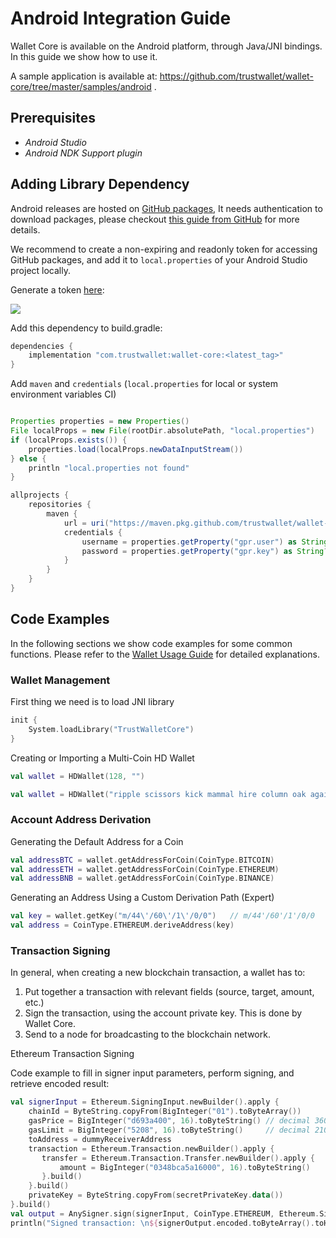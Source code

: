 # Android Integration Guide

Wallet Core is available on the Android platform, through Java/JNI bindings.
In this guide we show how to use it.

A sample application is available at: https://github.com/trustwallet/wallet-core/tree/master/samples/android .

## Prerequisites

- _Android Studio_
- _Android NDK Support plugin_

## Adding Library Dependency

Android releases are hosted on [GitHub packages](https://github.com/trustwallet/wallet-core/packages/700258), It needs authentication to download packages, please checkout [this guide from GitHub](https://docs.github.com/en/packages/guides/configuring-gradle-for-use-with-github-packages#installing-a-package) for more details.

We recommend to create a non-expiring and readonly token for accessing GitHub packages, and add it to `local.properties` of your Android Studio project locally.

Generate a token [here](https://github.com/settings/tokens):

![](/media/github-packages-token.png)

Add this dependency to build.gradle:

```groovy
dependencies {
    implementation "com.trustwallet:wallet-core:<latest_tag>"
}
```

Add `maven` and `credentials` (`local.properties` for local or system environment variables CI)

```groovy

Properties properties = new Properties()
File localProps = new File(rootDir.absolutePath, "local.properties")
if (localProps.exists()) {
    properties.load(localProps.newDataInputStream())
} else {
    println "local.properties not found"
}

allprojects {
    repositories {
        maven {
            url = uri("https://maven.pkg.github.com/trustwallet/wallet-core")
            credentials {
                username = properties.getProperty("gpr.user") as String?: System.getenv("GITHUB_USER")
                password = properties.getProperty("gpr.key") as String?: System.getenv("GITHUB_TOKEN")
            }
        }
    }
}
```

## Code Examples

In the following sections we show code examples for some common functions.
Please refer to the [Wallet Usage Guide](wallet-core-usage.md) for detailed explanations.

### Wallet Management

First thing we need is to load JNI library

```kotlin
init {
    System.loadLibrary("TrustWalletCore")
}
```

Creating or Importing a Multi-Coin HD Wallet

```kotlin
val wallet = HDWallet(128, "")
```

```kotlin
val wallet = HDWallet("ripple scissors kick mammal hire column oak again sun offer wealth tomorrow wagon turn fatal", "")
```

### Account Address Derivation

Generating the Default Address for a Coin

```kotlin
val addressBTC = wallet.getAddressForCoin(CoinType.BITCOIN)
val addressETH = wallet.getAddressForCoin(CoinType.ETHEREUM)
val addressBNB = wallet.getAddressForCoin(CoinType.BINANCE)
```

Generating an Address Using a Custom Derivation Path (Expert)

```kotlin
val key = wallet.getKey("m/44\'/60\'/1\'/0/0")   // m/44'/60'/1'/0/0
val address = CoinType.ETHEREUM.deriveAddress(key)
```

### Transaction Signing

In general, when creating a new blockchain transaction, a wallet has to:

1. Put together a transaction with relevant fields (source, target, amount, etc.)
2. Sign the transaction, using the account private key. This is done by Wallet Core.
3. Send to a node for broadcasting to the blockchain network.

Ethereum Transaction Signing

Code example to fill in signer input parameters, perform signing, and retrieve encoded result:

```kotlin
val signerInput = Ethereum.SigningInput.newBuilder().apply {
    chainId = ByteString.copyFrom(BigInteger("01").toByteArray())
    gasPrice = BigInteger("d693a400", 16).toByteString() // decimal 3600000000
    gasLimit = BigInteger("5208", 16).toByteString()     // decimal 21000
    toAddress = dummyReceiverAddress
    transaction = Ethereum.Transaction.newBuilder().apply {
       transfer = Ethereum.Transaction.Transfer.newBuilder().apply {
           amount = BigInteger("0348bca5a16000", 16).toByteString()
       }.build()
    }.build()
    privateKey = ByteString.copyFrom(secretPrivateKey.data())
}.build()
val output = AnySigner.sign(signerInput, CoinType.ETHEREUM, Ethereum.SigningOutput.parser())
println("Signed transaction: \n${signerOutput.encoded.toByteArray().toHexString()}")
```
